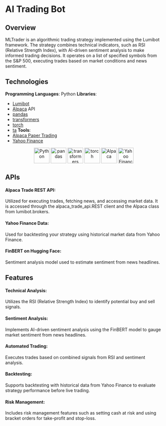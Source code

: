# AI Trading Bot

## Overview

MLTrader is an algorithmic trading strategy implemented using the Lumibot framework. The strategy combines technical indicators, such as RSI (Relative Strength Index), with AI-driven sentiment analysis to make informed trading decisions. It operates on a list of specified symbols from the S&P 500, executing trades based on market conditions and news sentiment.



## Technologies

**Programming Languages**:
    Python
**Libraries**:
  - [Lumibot](https://github.com/Lumibot/lumibot)
  - [Alpaca](https://alpaca.markets/) API
  - [pandas](https://pandas.pydata.org/)
  - [transformers](https://huggingface.co/transformers/)
  - [torch](https://pytorch.org/)
  - [ta](https://github.com/bukosabino/ta)
**Tools**:
  - [Alpaca Paper Trading](https://alpaca.markets/docs/trading-on-alpaca/paper-trading/)
  - [Yahoo Finance](https://www.yahoofinanceapi.com/)

<p align="center">
  <img src="https://simpleicons.org/icons/python.svg" alt="Python" width="50" height="50"/>
  <img src="https://simpleicons.org/icons/pandas.svg" alt="pandas" width="50" height="50"/>
  <img src="https://simpleicons.org/icons/transformers.svg" alt="transformers" width="50" height="50"/>
  <img src="https://simpleicons.org/icons/pytorch.svg" alt="torch" width="50" height="50"/>
  <img src="https://simpleicons.org/icons/alpaca.svg" alt="Alpaca" width="50" height="50"/>
  <img src="https://simpleicons.org/icons/yahoofinance.svg" alt="Yahoo Finance" width="50" height="50"/>
</p>

## APIs

  #### Alpaca Trade REST API: 
  Utilized for executing trades, fetching news, and accessing market data. It is accessed through the alpaca_trade_api.REST client and the Alpaca class from lumibot.brokers. 

  #### Yahoo Finance Data:
  Used for backtesting your strategy using historical market data from Yahoo Finance.

 #### FinBERT on Hugging Face:
  Sentiment analysis model used to estimate sentiment from news headlines.

## Features

  #### Technical Analysis: 
  Utilizes the RSI (Relative Strength Index) to identify potential buy and sell signals.
  #### Sentiment Analysis: 
  Implements AI-driven sentiment analysis using the FinBERT model to gauge market sentiment from news headlines.
  #### Automated Trading: 
  Executes trades based on combined signals from RSI and sentiment analysis.
  #### Backtesting: 
  Supports backtesting with historical data from Yahoo Finance to evaluate strategy performance before live trading.
  #### Risk Management: 
  Includes risk management features such as setting cash at risk and using bracket orders for take-profit and stop-loss.
